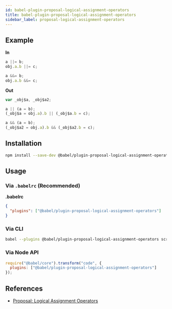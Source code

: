 ```yaml
---
id: babel-plugin-proposal-logical-assignment-operators
title: babel-plugin-proposal-logical-assignment-operators
sidebar_label: proposal-logical-assignment-operators
---
```


## Example

**In**

```javascript
a ||= b;
obj.a.b ||= c;

a &&= b;
obj.a.b &&= c;
```

**Out**

```javascript
var _obj$a, _obj$a2;

a || (a = b);
(_obj$a = obj.a).b || (_obj$a.b = c);

a && (a = b);
(_obj$a2 = obj.a).b && (_obj$a2.b = c);
```

## Installation

```sh
npm install --save-dev @babel/plugin-proposal-logical-assignment-operators
```

## Usage

### Via `.babelrc` (Recommended)

**.babelrc**

```json
{
  "plugins": ["@babel/plugin-proposal-logical-assignment-operators"]
}
```

### Via CLI

```sh
babel --plugins @babel/plugin-proposal-logical-assignment-operators script.js
```

### Via Node API

```javascript
require("@babel/core").transform("code", {
  plugins: ["@babel/plugin-proposal-logical-assignment-operators"]
});
```

## References

* [Proposal: Logical Assignment Operators](https://github.com/jridgewell/proposal-logical-assignment-operators)

